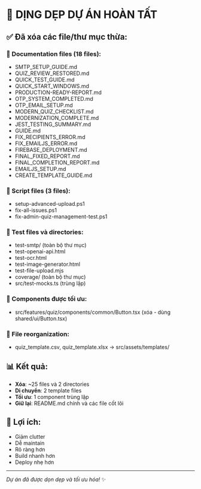 # 🧹 DỊNG DẸP DỰ ÁN HOÀN TẤT

## ✅ Đã xóa các file/thư mục thừa:

### 📄 Documentation files (18 files):
- SMTP_SETUP_GUIDE.md
- QUIZ_REVIEW_RESTORED.md  
- QUICK_TEST_GUIDE.md
- QUICK_START_WINDOWS.md
- PRODUCTION-READY-REPORT.md
- OTP_SYSTEM_COMPLETED.md
- OTP_EMAIL_SETUP.md
- MODERN_QUIZ_CHECKLIST.md
- MODERNIZATION_COMPLETE.md
- JEST_TESTING_SUMMARY.md
- GUIDE.md
- FIX_RECIPIENTS_ERROR.md
- FIX_EMAILJS_ERROR.md
- FIREBASE_DEPLOYMENT.md
- FINAL_FIXED_REPORT.md
- FINAL_COMPLETION_REPORT.md
- EMAILJS_SETUP.md
- CREATE_TEMPLATE_GUIDE.md

### 🔧 Script files (3 files):
- setup-advanced-upload.ps1
- fix-all-issues.ps1  
- fix-admin-quiz-management-test.ps1

### 🧪 Test files và directories:
- test-smtp/ (toàn bộ thư mục)
- test-openai-api.html
- test-ocr.html
- test-image-generator.html
- test-file-upload.mjs
- coverage/ (toàn bộ thư mục)
- src/test-mocks.ts (trùng lặp)

### 🧩 Components được tối ưu:
- src/features/quiz/components/common/Button.tsx (xóa - dùng shared/ui/Button.tsx)

### 📁 File reorganization:
- quiz_template.csv, quiz_template.xlsx → src/assets/templates/

## 📊 Kết quả:
- **Xóa**: ~25 files và 2 directories
- **Di chuyển**: 2 template files  
- **Tối ưu**: 1 component trùng lặp
- **Giữ lại**: README.md chính và các file cốt lõi

## 🎯 Lợi ích:
- Giảm clutter
- Dễ maintain
- Rõ ràng hơn
- Build nhanh hơn
- Deploy nhẹ hơn

---
*Dự án đã được dọn dẹp và tối ưu hóa!* ✨
